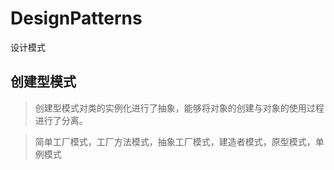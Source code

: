 # DesignPatterns
设计模式
## 创建型模式
> 创建型模式对类的实例化进行了抽象，能够将对象的创建与对象的使用过程进行了分离。

> 简单工厂模式，工厂方法模式，抽象工厂模式，建造者模式，原型模式，单例模式
